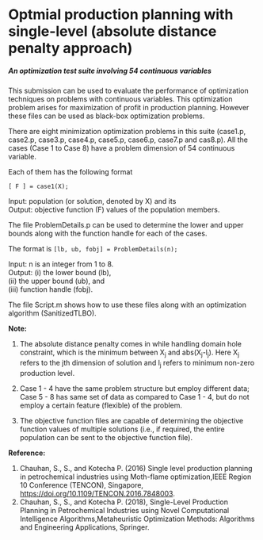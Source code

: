 # Optmial production planning with single-level (absolute distance penalty approach)  
##### An optimization test suite involving 54 continuous variables 

This submission can be used to evaluate the performance of optimization techniques on problems with continuous variables. This optimization problem arises for maximization of profit in production planning. However these files can be used as black-box optimization problems.

There are eight minimization optimization problems in this suite (case1.p, case2.p, case3.p, case4.p, case5.p, case6.p, case7.p and cas8.p). All the cases (Case 1 to Case 8) have a problem dimension of 54 continuous variable.

Each of them has the following format
```
[ F ] = case1(X);
```
Input: population (or solution, denoted by X) and its <br>
Output: objective function (F) values of the population members.

The file ProblemDetails.p can be used to determine the lower and upper bounds along with the function handle for each of the cases.

The format is `[lb, ub, fobj] = ProblemDetails(n);`

Input: n is an integer from 1 to 8. <br>
Output: (i) the lower bound (lb), <br>
(ii) the upper bound (ub), and <br>
(iii) function handle (fobj).

The file Script.m shows how to use these files along with an optimization algorithm (SanitizedTLBO).


**Note:** <br>
  1. The absolute distance penalty comes in while handling domain hole constraint, which is the minimum between X<sub>j</sub> and abs(X<sub>j</sub>-l<sub>j</sub>). Here X<sub>j</sub> refers to the jth dimension of solution and l<sub>j</sub> refers to minimum non-zero production level.
 
  2. Case 1 - 4 have the same problem structure but employ different data; Case 5 - 8 has same set of data as compared to Case 1 - 4, but do not employ a certain feature (flexible) of the problem.

  3. The objective function files are capable of determining the objective function values of multiple solutions (i.e., if required, the entire population can be sent to the objective function file).


**Reference:** <br>

  1. Chauhan, S., S., and Kotecha P. (2016) Single level production planning in petrochemical industries using Moth-flame optimization,IEEE Region 10 Conference (TENCON), Singapore, https://doi.org/10.1109/TENCON.2016.7848003. 
  2. Chauhan, S., S., and Kotecha P. (2018), Single-Level Production Planning in Petrochemical Industries using Novel Computational Intelligence Algorithms,Metaheuristic Optimization Methods: Algorithms and Engineering Applications, Springer.
